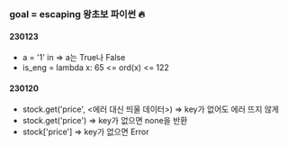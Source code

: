### goal = escaping 왕초보 파이썬 🔥

#### 230123
* a = '1' in <iterable> => a는 True나 False
* is_eng = lambda x: 65 <= ord(x) <= 122

#### 230120
* stock.get('price', <에러 대신 띄울 데이터>) => key가 없어도 에러 뜨지 않게 
* stock.get('price') => key가 없으면 none을 반환
* stock['price'] => key가 없으면 Error